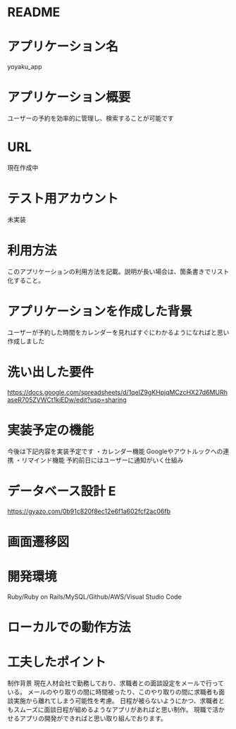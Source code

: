 # README

# アプリケーション名	
yoyaku_app

# アプリケーション概要	
ユーザーの予約を効率的に管理し、検索することが可能です

# URL	
現在作成中

# テスト用アカウント	
未実装

# 利用方法	
このアプリケーションの利用方法を記載。説明が長い場合は、箇条書きでリスト化すること。

# アプリケーションを作成した背景	
ユーザーが予約した時間をカレンダーを見ればすぐにわかるようになればと思い作成しました

# 洗い出した要件	
https://docs.google.com/spreadsheets/d/1qeIZ9gKHpjqMCzcHX27d6MURhaseR705ZVWCt1kjEDw/edit?usp=sharing

# 実装予定の機能	
今後は下記内容を実装予定です
・カレンダー機能 Googleやアウトルックへの連携
・リマインド機能 予約前日にはユーザーに通知がいく仕組み

# データベース設計	E
https://gyazo.com/0b91c820f8ec12e6f1a602fcf2ac06fb

# 画面遷移図	

# 開発環境	
Ruby/Ruby on Rails/MySQL/Github/AWS/Visual Studio Code

# ローカルでの動作方法

# 工夫したポイント
制作背景
現在人材会社で勤務しており、求職者との面談設定をメールで行っている。
メールのやり取りの間に時間被ったり、このやり取りの間に求職者も面談実施から離れてしまう可能性を考慮。
日程が被らないようにかつ、求職者ともスムーズに面談日程が組めるようなアプリがあればと思い制作。
現職で活かせるアプリの開発ができればと思い取り組んでおります。